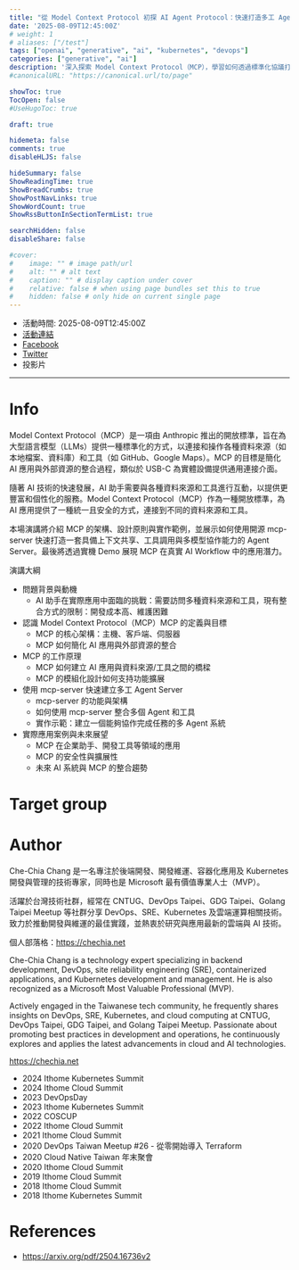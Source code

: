```yaml
---
title: "從 Model Context Protocol 初探 AI Agent Protocol：快速打造多工 Agent Server"
date: '2025-08-09T12:45:00Z'
# weight: 1
# aliases: ["/test"]
tags: ["openai", "generative", "ai", "kubernetes", "devops"]
categories: ["generative", "ai"]
description: '深入探索 Model Context Protocol（MCP），學習如何透過標準化協議打造支援多 Agent 協作與工具調用的進階 AI Agent Server。AI Agent 系統的發展正逐步邁向模組化與多 Agent 協作的新階段，而 Model Context Protocol（MCP） 正是促進模型、工具與本地資源之間有效協作的關鍵協議。透過 MCP，開發者可用統一且安全的方式讓 LLM 與本地/遠端服務互動，實現更穩定、可追蹤、可擴充的多工 Agent 架構。本場演講將深入解析 MCP 的架構、設計原則與實作範例，並展示如何使用開源 mcp-server 快速打造一套具備上下文共享、工具調用與多模型協作能力的 Agent Server。最後將透過實機 Demo 展現 MCP 在真實 AI Workflow 中的應用潛力。'
#canonicalURL: "https://canonical.url/to/page"

showToc: true
TocOpen: false
#UseHugoToc: true

draft: true

hidemeta: false
comments: true
disableHLJS: false

hideSummary: false
ShowReadingTime: true
ShowBreadCrumbs: true
ShowPostNavLinks: true
ShowWordCount: true
ShowRssButtonInSectionTermList: true

searchHidden: false
disableShare: false

#cover:
#    image: "" # image path/url
#    alt: "" # alt text
#    caption: "" # display caption under cover
#    relative: false # when using page bundles set this to true
#    hidden: false # only hide on current single page
---
```


- 活動時間: 2025-08-09T12:45:00Z
- [活動連結](https://coscup.org/2025/)
- [Facebook](https://www.facebook.com/engineer.from.scratch)
- [Twitter](https://twitter.com/chechiachang)
- 投影片

---

# Info

Model Context Protocol（MCP）是一項由 Anthropic 推出的開放標準，旨在為大型語言模型（LLMs）提供一種標準化的方式，以連接和操作各種資料來源（如本地檔案、資料庫）和工具（如 GitHub、Google Maps）。MCP 的目標是簡化 AI 應用與外部資源的整合過程，類似於 USB-C 為實體設備提供通用連接介面。

隨著 AI 技術的快速發展，AI 助手需要與各種資料來源和工具進行互動，以提供更豐富和個性化的服務。Model Context Protocol（MCP）作為一種開放標準，為 AI 應用提供了一種統一且安全的方式，連接到不同的資料來源和工具。

本場演講將介紹 MCP 的架構、設計原則與實作範例，並展示如何使用開源 mcp-server 快速打造一套具備上下文共享、工具調用與多模型協作能力的 Agent Server。最後將透過實機 Demo 展現 MCP 在真實 AI Workflow 中的應用潛力。

演講大綱
- 問題背景與動機
  - AI 助手在實際應用中面臨的挑戰：需要訪問多種資料來源和工具，現有整合方式的限制：開發成本高、維護困難
- 認識 Model Context Protocol（MCP）MCP 的定義與目標
  - MCP 的核心架構：主機、客戶端、伺服器
  - MCP 如何簡化 AI 應用與外部資源的整合
- MCP 的工作原理
  - MCP 如何建立 AI 應用與資料來源/工具之間的橋樑
  - MCP 的模組化設計如何支持功能擴展
- 使用 mcp-server 快速建立多工 Agent Server
  - mcp-server 的功能與架構
  - 如何使用 mcp-server 整合多個 Agent 和工具
  - 實作示範：建立一個能夠協作完成任務的多 Agent 系統
- 實際應用案例與未來展望
  - MCP 在企業助手、開發工具等領域的應用
  - MCP 的安全性與擴展性
  - 未來 AI 系統與 MCP 的整合趨勢

# Target group

# Author

Che-Chia Chang 是一名專注於後端開發、開發維運、容器化應用及 Kubernetes 開發與管理的技術專家，同時也是 Microsoft 最有價值專業人士（MVP）。

活躍於台灣技術社群，經常在 CNTUG、DevOps Taipei、GDG Taipei、Golang Taipei Meetup 等社群分享 DevOps、SRE、Kubernetes 及雲端運算相關技術。致力於推動開發與維運的最佳實踐，並熱衷於研究與應用最新的雲端與 AI 技術。

個人部落格：https://chechia.net

Che-Chia Chang is a technology expert specializing in backend development, DevOps, site reliability engineering (SRE), containerized applications, and Kubernetes development and management. He is also recognized as a Microsoft Most Valuable Professional (MVP).

Actively engaged in the Taiwanese tech community, he frequently shares insights on DevOps, SRE, Kubernetes, and cloud computing at CNTUG, DevOps Taipei, GDG Taipei, and Golang Taipei Meetup. Passionate about promoting best practices in development and operations, he continuously explores and applies the latest advancements in cloud and AI technologies.

https://chechia.net

- 2024 Ithome Kubernetes Summit
- 2024 Ithome Cloud Summit
- 2023 DevOpsDay
- 2023 Ithome Kubernetes Summit
- 2022 COSCUP
- 2022 Ithome Cloud Summit
- 2021 Ithome Cloud Summit
- 2020 DevOps Taiwan Meetup #26 - 從零開始導入 Terraform
- 2020 Cloud Native Taiwan 年末聚會
- 2020 Ithome Cloud Summit
- 2019 Ithome Cloud Summit
- 2018 Ithome Cloud Summit
- 2018 Ithome Kubernetes Summit

# References

- https://arxiv.org/pdf/2504.16736v2
